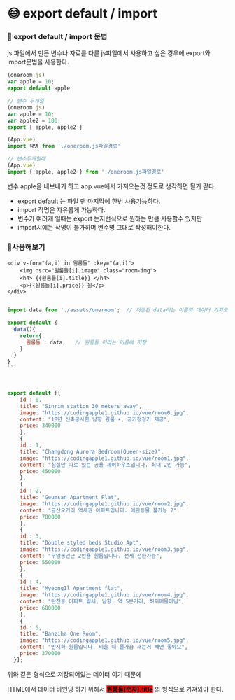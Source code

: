# 😅 export default / import

###

### 🙂 export default / import 문법&#x20;



js 파일에서 만든 변수나 자료를 다른 js파일에서 사용하고 싶은 경우에 export와 import문법을 사용한다.

```javascript
(oneroom.js)
var apple = 10;
export default apple  

// 변수 두개일
(oneroom.js)
var apple = 10;
var apple2 = 100;
export { apple, apple2 }
```

```javascript
(App.vue)
import 작명 from './oneroom.js파일경로'

// 변수두개일때
(App.vue)
import { apple, apple2 } from './oneroom.js파일경로'
```

변수 apple을 내보내기 하고 app.vue에서 가져오는것 정도로 생각하면 될거 같다.

* export default 는 파일 맨 마지막에 한번 사용가능하다.
* import 작명은 자유롭게 가능하다.
* 변수가 여러개 일때는 export 는저런식으로 원하는 만큼 사용할수 있지만
* import시에는 작명이 불가하며 변수명 그대로 작성해야한다.





### 🙂사용해보기



```markup
<div v-for="(a,i) in 원룸들" :key="(a,i)">
    <img :src="원룸들[i].image" class="room-img">
    <h4> {{원룸들[i].title}} </h4>
    <p>{{원룸들[i].price}} 원</p>
</div>
```

````javascript

import data from './assets/oneroom';  // 저장된 data라는 이름의 데이터 가져오기

export default {
  data(){
    return{
      원룸들 : data,   // 원룸들 이라는 이름에 저장
    }
  }
}
```
````

```javascript


export default [{
    id : 0,
    title: "Sinrim station 30 meters away",
    image: "https://codingapple1.github.io/vue/room0.jpg",
    content: "18년 신축공사한 남향 원룸 ☀️, 공기청정기 제공",
    price: 340000
    },
    {
    id : 1,
    title: "Changdong Aurora Bedroom(Queen-size)",
    image: "https://codingapple1.github.io/vue/room1.jpg",
    content: "침실만 따로 있는 공용 셰어하우스입니다. 최대 2인 가능",
    price: 450000
    },
    {
    id : 2,
    title: "Geumsan Apartment Flat",
    image: "https://codingapple1.github.io/vue/room2.jpg",
    content: "금산오거리 역세권 아파트입니다. 애완동물 불가능 ?",
    price: 780000
    },
    {
    id : 3,
    title: "Double styled beds Studio Apt",
    image: "https://codingapple1.github.io/vue/room3.jpg",
    content: "무암동인근 2인용 원룸입니다. 전세 전환가능",
    price: 550000
    },
    {
    id : 4,
    title: "MyeongIl Apartment flat",
    image: "https://codingapple1.github.io/vue/room4.jpg",
    content: "탄천동 아파트 월세, 남향, 역 5분거리, 허위매물아님",
    price: 680000
    },
    {
    id : 5,
    title: "Banziha One Room",
    image: "https://codingapple1.github.io/vue/room5.jpg",
    content: "반지하 원룸입니다. 비올 때 물가끔 새는거 빼면 좋아요",
    price: 370000
  }];
```

위와 같은 형식으로 저장되어있는 데이터 이기 때문에

HTML에서 데이터 바인딩 하기 위해서 <mark style="background-color:red;">**원룸들\[숫자].title**</mark> 의  형식으로 가져와야 한다.
